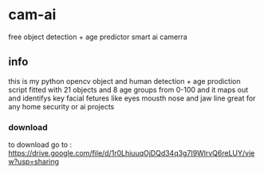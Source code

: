 # cam-ai
free object detection + age predictor smart ai camerra

## info

this is my python opencv object and human detection + age prodiction script fitted with 21 objects and 
8 age groups from 0-100 and it maps out and identifys key facial fetures like eyes mousth nose and jaw line great
for any home security or ai projects

### download

to download go to : https://drive.google.com/file/d/1r0LhiuuqOjDQd34q3g7I9WlrvQ6reLUY/view?usp=sharing
